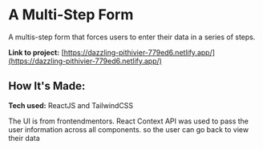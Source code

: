 # A Multi-Step Form
A multis-step form that forces users to enter their data in a series of steps.

**Link to project:** [https://dazzling-pithivier-779ed6.netlify.app/](https://dazzling-pithivier-779ed6.netlify.app/)



## How It's Made:

**Tech used:** ReactJS and TailwindCSS

The UI is from frontendmentors. React Context API was used to pass the user information across all components. so the user can go back to view their data
